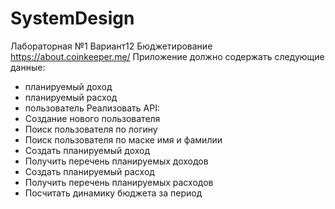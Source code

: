 # SystemDesign
Лабораторная №1
Вариант12
Бюджетирование
https://about.coinkeeper.me/
Приложение должно содержать следующие данные: 
- планируемый доход
- планируемый расход
- пользователь
Реализовать API:
- Создание нового пользователя
- Поиск пользователя по логину
- Поиск пользователя по маске имя и фамилии
- Создать планируемый доход
- Получить перечень планируемых доходов
- Создать планируемый расход
- Получить перечень планируемых расходов
- Посчитать динамику бюджета за период

